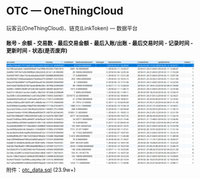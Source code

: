 # OTC — OneThingCloud

玩客云(OneThingCloud)、链克(LinkToken) — 数据平台

#### 账号 - 余额 - 交易数 - 最后交易金额 - 最后入账/出账 - 最后交易时间 - 记录时间 - 更新时间 - 状态(是否废弃)
![账户及交易数据](./otc_data.png)
附件：[otc_data.sql](./otc_data.zip) (23.9w+)
